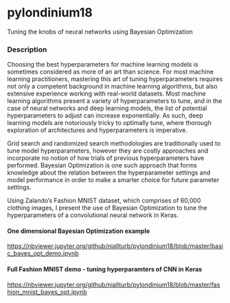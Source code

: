 # pylondinium18
Tuning the knobs of neural networks using Bayesian Optimization

### Description
Choosing the best hyperparameters for machine learning models is sometimes considered as more of an art than science. For most machine learning practitioners, mastering this art of tuning hyperparameters requires not only a competent background in machine learning algorithms, but also extensive experience working with real-world datasets. Most machine learning algorithms present a variety of hyperparameters to tune, and in the case of neural networks and deep learning models, the list of potential hyperparameters to adjust can increase exponentially. As such, deep learning models are notoriously tricky to optimally tune, where thorough exploration of architectures and hyperparameters is imperative.

Grid search and randomized search methodologies are traditionally used to tune model hyperparameters, however they are costly approaches and incorporate no notion of how trials of previous hyperparameters have performed. Bayesian Optimization is one such approach that forms knowledge about the relation between the hyperparameter settings and model performance in order to make a smarter choice for future parameter settings.

Using Zalando’s Fashion MNIST dataset, which comprises of 60,000 clothing images, I present the use of Bayesian Optimization to tune the hyperparameters of a convolutional neural network in Keras.

#### One dimensional Bayesian Optimization example
https://nbviewer.jupyter.org/github/niallturb/pylondinium18/blob/master/basic_bayes_opt_demo.ipynb

#### Full Fashion MNIST demo - tuning hyperparamters of CNN in Keras
https://nbviewer.jupyter.org/github/niallturb/pylondinium18/blob/master/fashion_mnist_bayes_opt.ipynb
